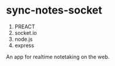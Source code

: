 # sync-notes-socket

1) PREACT
2) socket.io
3) node.js
4) express

An app for realtime notetaking on the web.

